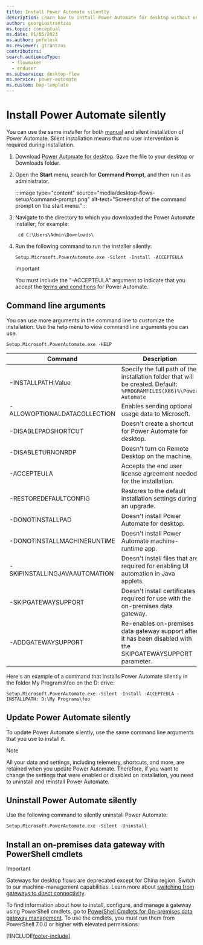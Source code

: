 ```yaml
---
title: Install Power Automate silently
description: Learn how to install Power Automate for desktop without user intervention.
author: georgiostrantzas
ms.topic: conceptual
ms.date: 01/05/2023
ms.author: pefelesk
ms.reviewer: gtrantzas
contributors:
search.audienceType: 
  - flowmaker
  - enduser
ms.subservice: desktop-flow
ms.service: power-automate
ms.custom: bap-template
---
```


# Install Power Automate silently

You can use the same installer for both [manual](install.md) and silent installation of Power Automate. Silent installation means that no user intervention is required during installation.

1. Download [Power Automate for desktop](https://go.microsoft.com/fwlink/?linkid=2102613). Save the file to your desktop or Downloads folder.

1. Open the **Start** menu, search for **Command Prompt**, and then run it as administrator.

    :::image type="content" source="media/desktop-flows-setup/command-prompt.png" alt-text="Screenshot of the command prompt on the start menu.":::

1. Navigate to the directory to which you downloaded the Power Automate installer; for example:

   ```CMD
    cd C:\Users\Admin\Downloads\
   ```

1. Run the following command to run the installer silently:

   ```CMD
   Setup.Microsoft.PowerAutomate.exe -Silent -Install -ACCEPTEULA
   ```

   >[!IMPORTANT]
   > You must include the "-ACCEPTEULA" argument to indicate that you accept the [terms and conditions](/dynamics365/legal/slt-power-automate-desktop) for Power Automate.

## Command line arguments

You can use more arguments in the command line to customize the installation. Use the help menu to view command line arguments you can use.

```CMD
Setup.Microsoft.PowerAutomate.exe -HELP
```

|Command|Description|
|----|----|
| -INSTALLPATH:Value |Specify the full path of the installation folder that will be created. Default: `%PROGRAMFILES(X86)%\Power Automate`|
| -ALLOWOPTIONALDATACOLLECTION |Enables sending optional usage data to Microsoft.|
| -DISABLEPADSHORTCUT |Doesn't create a shortcut for Power Automate for desktop.|
| -DISABLETURNONRDP |Doesn't turn on Remote Desktop on the machine.|
| -ACCEPTEULA |Accepts the end user license agreement needed for the installation.|
| -RESTOREDEFAULTCONFIG |Restores to the default installation settings during an upgrade.|
| -DONOTINSTALLPAD |Doesn't install Power Automate for desktop.|
| -DONOTINSTALLMACHINERUNTIME |Doesn't install Power Automate machine-runtime app.|
| -SKIPINSTALLINGJAVAAUTOMATION |Doesn't install files that are required for enabling UI automation in Java applets.| 
| -SKIPGATEWAYSUPPORT |Doesn't install certificates required for use with the on-premises data gateway.| 
| -ADDGATEWAYSUPPORT |Re-enables on-premises data gateway support after it has been disabled with the SKIPGATEWAYSUPPORT parameter.|

Here's an example of a command that installs Power Automate silently in the folder My Programs\foo on the D: drive:

```CMD
Setup.Microsoft.PowerAutomate.exe -Silent -Install -ACCEPTEULA -INSTALLPATH: D:\My Programs\foo
```

## Update Power Automate silently

To update Power Automate silently, use the same command line arguments that you use to install it.

>[!NOTE]
>All your data and settings, including telemetry, shortcuts, and more, are retained when you update Power Automate. Therefore, if you want to change the settings that were enabled or disabled on installation, you need to uninstall and reinstall Power Automate.

## Uninstall Power Automate silently

Use the following command to silently uninstall Power Automate:

```CMD
Setup.Microsoft.PowerAutomate.exe -Silent -Uninstall
```

## Install an on-premises data gateway with PowerShell cmdlets

> [!IMPORTANT]
> Gateways for desktop flows are deprecated except for China region. Switch to our machine-management capabilities. Learn more about [switching from gateways to direct connectivity](manage-machines.md#switch-from-gateways-to-direct-connectivity).

To find information about how to install, configure, and manage a gateway using PowerShell cmdlets, go to [PowerShell Cmdlets for On-premises data gateway management](/powershell/gateway/overview). To use the cmdlets, you must run them from PowerShell 7.0.0 or higher with elevated permissions.

[!INCLUDE[footer-include](../includes/footer-banner.md)]
